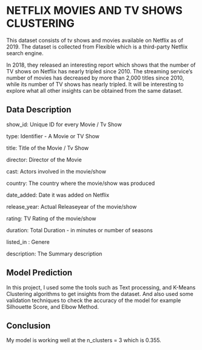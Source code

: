 # NETFLIX MOVIES AND TV SHOWS CLUSTERING
This dataset consists of tv shows and movies available on Netflix as of 2019. The dataset is collected from Flexible which is a third-party Netflix search engine.

In 2018, they released an interesting report which shows that the number of TV shows on Netflix has nearly tripled since 2010. The streaming service’s number of movies has decreased by more than 2,000 titles since 2010, while its number of TV shows has nearly tripled. It will be interesting to explore what all other insights can be obtained from the same dataset.

## **Data Description**

show_id: Unique ID for every Movie / Tv Show

type: Identifier - A Movie or TV Show

title: Title of the Movie / Tv Show

director: Director of the Movie

cast: Actors involved in the movie/show

country: The country where the movie/show was produced

date_added: Date it was added on Netflix

release_year: Actual Releaseyear of the movie/show

rating: TV Rating of the movie/show

duration: Total Duration - in minutes or number of seasons

listed_in : Genere

description: The Summary description

## **Model Prediction**

In this project, I used some the tools such as Text processing, and K-Means Clustering algorithms to get insights from the dataset. And also used some validation techniques to check the accuracy of the model for example Silhouette Score, and Elbow Method.  

## **Conclusion**

My model is working well at the n_clusters = 3 which is 0.355.
